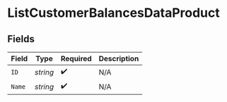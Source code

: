 # ListCustomerBalancesDataProduct


## Fields

| Field              | Type               | Required           | Description        |
| ------------------ | ------------------ | ------------------ | ------------------ |
| `ID`               | *string*           | :heavy_check_mark: | N/A                |
| `Name`             | *string*           | :heavy_check_mark: | N/A                |
